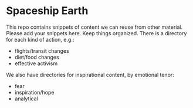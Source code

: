
# Spaceship Earth #

This repo contains snippets of content we can reuse from other material.
Please add your snippets here.
Keep things organized.
There is a directory for each kind of action, e.g.:

* flights/transit changes
* diet/food changes
* effective activism

We also have directories for inspirational content, by emotional tenor:

* fear
* inspiration/hope
* analytical

